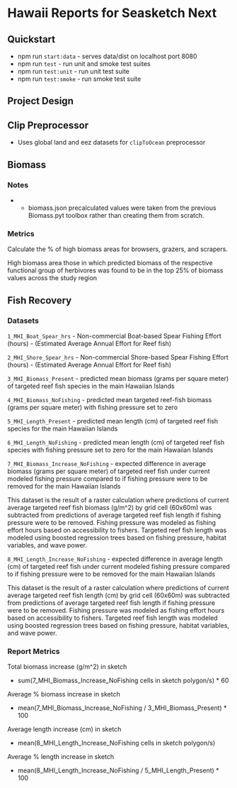 # Hawaii Reports for Seasketch Next

## Quickstart

* npm run `start:data` - serves data/dist on localhost port 8080
* npm run `test` - run unit and smoke test suites
* npm run `test:unit` - run unit test suite
* npm run `test:smoke` - run smoke test suite

## Project Design

## Clip Preprocessor

* Uses global land and eez datasets for `clipToOcean` preprocessor

## Biomass

### Notes
* * biomass.json precalculated values were taken from the previous Biomass.pyt toolbox rather than creating them from scratch.

### Metrics
Calculate the % of high biomass areas for browsers, grazers, and scrapers.

High biomass area those in which predicted biomass of the respective functional group of herbivores was found to be in the top 25% of biomass values across the study region

## Fish Recovery

### Datasets
`1_MHI_Boat_Spear_hrs` - Non-commercial Boat-based Spear Fishing Effort (hours) - (Estimated Average Annual Effort for Reef fish)

`2_MHI_Shore_Spear_hrs` - Non-commercial Shore-based Spear Fishing Effort (hours) - (Estimated Average Annual Effort for Reef fish)

`3_MHI_Biomass_Present` - predicted mean biomass (grams per square meter) of targeted reef fish species in the main Hawaiian Islands

`4_MHI_Biomass_NoFishing` - predicted mean targeted reef-fish biomass (grams per square meter) with fishing pressure set to zero

`5_MHI_Length_Present` - predicted mean length (cm) of targeted reef fish species for the main Hawaiian Islands

`6_MHI_Length_NoFishing` - predicted mean length (cm) of targeted reef fish species with fishing pressure set to zero for the main Hawaiian Islands

`7_MHI_Biomass_Increase_NoFishing` - expected difference in average biomass (grams per square meter) of targeted reef fish under current modeled fishing pressure compared to if fishing pressure were to be removed for the main Hawaiian Islands

This dataset is the result of a raster calculation where predictions of current average targeted reef fish biomass (g/m^2) by grid cell (60x60m) was subtracted from predictions of average targeted reef fish length if fishing pressure were to be removed. Fishing pressure was modeled as fishing effort hours based on accessibility to fishers. Targeted reef fish length was modeled using boosted regression trees based on fishing pressure, habitat variables, and wave power.

`8_MHI_Length_Increase_NoFishing` - expected difference in average length (cm) of targeted reef fish under current modeled fishing pressure compared to if fishing pressure were to be removed for the main Hawaiian Islands

This dataset is the result of a raster calculation where predictions of current average targeted reef fish length (cm) by grid cell (60x60m) was subtracted from predictions of average targeted reef fish length if fishing pressure were to be removed. Fishing pressure was modeled as fishing effort hours based on accessibility to fishers. Targeted reef fish length was modeled using boosted regression trees based on fishing pressure, habitat variables, and wave power.

### Report Metrics

Total biomass increase (g/m^2) in sketch
* sum(7_MHI_Biomass_Increase_NoFishing cells in sketch polygon/s) * 60

Average % biomass increase in sketch
* mean(7_MHI_Biomass_Increase_NoFishing / 3_MHI_Biomass_Present) * 100

Average length increase (cm) in sketch
* mean(8_MHI_Length_Increase_NoFishing cells in sketch polygon/s)

Average % length increase in sketch
* mean(8_MHI_Length_Increase_NoFishing / 5_MHI_Length_Present) * 100
